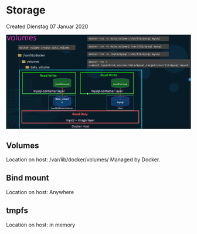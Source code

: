 # Storage
Created Dienstag 07 Januar 2020

![](./Storage/pasted_image001.png)

Volumes
-------
Location on host: /var/lib/docker/volumes/
Managed by Docker.

Bind mount
----------
Location on host: Anywhere

tmpfs
-----
Location on host: in memory


